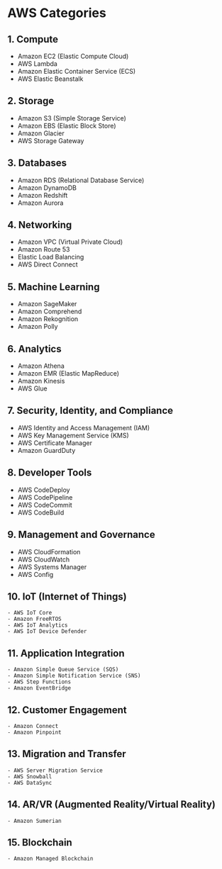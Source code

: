 # AWS Categories

## 1. Compute
   - Amazon EC2 (Elastic Compute Cloud)
   - AWS Lambda
   - Amazon Elastic Container Service (ECS)
   - AWS Elastic Beanstalk

## 2. Storage
   - Amazon S3 (Simple Storage Service)
   - Amazon EBS (Elastic Block Store)
   - Amazon Glacier
   - AWS Storage Gateway

## 3. Databases
   - Amazon RDS (Relational Database Service)
   - Amazon DynamoDB
   - Amazon Redshift
   - Amazon Aurora

## 4. Networking
   - Amazon VPC (Virtual Private Cloud)
   - Amazon Route 53
   - Elastic Load Balancing
   - AWS Direct Connect

## 5. Machine Learning
   - Amazon SageMaker
   - Amazon Comprehend
   - Amazon Rekognition
   - Amazon Polly

## 6. Analytics
   - Amazon Athena
   - Amazon EMR (Elastic MapReduce)
   - Amazon Kinesis
   - AWS Glue

## 7. Security, Identity, and Compliance
   - AWS Identity and Access Management (IAM)
   - AWS Key Management Service (KMS)
   - AWS Certificate Manager
   - Amazon GuardDuty

## 8. Developer Tools
   - AWS CodeDeploy
   - AWS CodePipeline
   - AWS CodeCommit
   - AWS CodeBuild

## 9. Management and Governance
   - AWS CloudFormation
   - AWS CloudWatch
   - AWS Systems Manager
   - AWS Config

## 10. IoT (Internet of Things)
    - AWS IoT Core
    - Amazon FreeRTOS
    - AWS IoT Analytics
    - AWS IoT Device Defender

## 11. Application Integration
    - Amazon Simple Queue Service (SQS)
    - Amazon Simple Notification Service (SNS)
    - AWS Step Functions
    - Amazon EventBridge

## 12. Customer Engagement
    - Amazon Connect
    - Amazon Pinpoint

## 13. Migration and Transfer
    - AWS Server Migration Service
    - AWS Snowball
    - AWS DataSync

## 14. AR/VR (Augmented Reality/Virtual Reality)
    - Amazon Sumerian

## 15. Blockchain
    - Amazon Managed Blockchain
